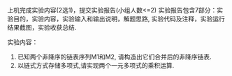 上机完成实验内容(2选1)，提交实验报告(小组人数<=2)
实验报告包含7部分：实验目的，实验内容，实验输入和输出说明，解题思路, 实验代码及注释，实验运行结果截图，实验收获总结.

实验内容：
1)	已知两个非降序的链表序列M1和M2, 请构造出它们合并后的非降序链表.
2)	以链式方式存储多项式,请实现两个一元多项式的乘积运算.

